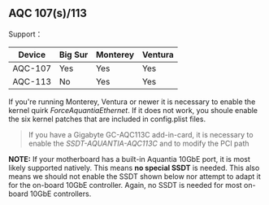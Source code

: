 ## AQC 107(s)/113

Support：

| Device  | Big Sur | Monterey | Ventura |
| ------- | ------- | -------- | ------- |
| AQC-107 | Yes     | Yes      | Yes     |
| AQC-113 | No      | Yes      | Yes     |

If you're running Monterey, Ventura or newer it is necessary to enable the kernel quirk _ForceAquantiaEthernet_. If it does not work, you shoule enable the six kernel patches that are included in config.plist files. 
> If you have a Gigabyte GC-AQC113C add-in-card, it is necessary to enable the *SSDT-AQUANTIA-AQC113C* and to modify the PCI path 

**NOTE:**
If your motherboard has a built-in Aquantia 10GbE port, it is most likely supported natively. This means **no special SSDT** is needed. This also means we should not enable the SSDT shown below nor attempt to adapt it for the on-board 10GbE controller. Again, no SSDT is needed for most on-board 10GbE controllers.
